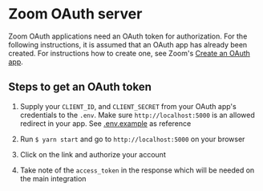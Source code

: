 # Zoom OAuth server

Zoom OAuth applications need an OAuth token for authorization. For the following
instructions, it is assumed that an OAuth app has already been created. For
instructions how to create one, see Zoom's
[Create an OAuth app](https://marketplace.zoom.us/docs/guides/build/oauth-app#create-an-oauth-app).

## Steps to get an OAuth token

1. Supply your `CLIENT_ID`, and `CLIENT_SECRET` from your OAuth app's
   credentials to the `.env`. Make sure `http://localhost:5000` is an allowed
   redirect in your app. See [.env.example](./env.example) as reference

2. Run `$ yarn start` and go to `http://localhost:5000` on your browser

3. Click on the link and authorize your account

4. Take note of the `access_token` in the response which will be needed on the
   main integration
